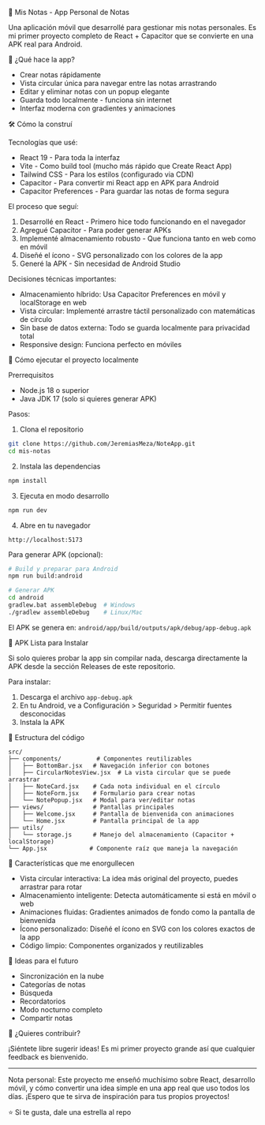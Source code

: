  📱 Mis Notas - App Personal de Notas

Una aplicación móvil que desarrollé para gestionar mis notas personales. Es mi primer proyecto completo de React + Capacitor que se convierte en una APK real para Android.

 🎯 ¿Qué hace la app?

- Crear notas rápidamente
- Vista circular única para navegar entre las notas arrastrando
- Editar y eliminar notas con un popup elegante
- Guarda todo localmente - funciona sin internet
- Interfaz moderna con gradientes y animaciones

 🛠️ Cómo la construí

 Tecnologías que usé:
- React 19 - Para toda la interfaz
- Vite - Como build tool (mucho más rápido que Create React App)
- Tailwind CSS - Para los estilos (configurado via CDN)
- Capacitor - Para convertir mi React app en APK para Android
- Capacitor Preferences - Para guardar las notas de forma segura

 El proceso que seguí:
1. Desarrollé en React - Primero hice todo funcionando en el navegador
2. Agregué Capacitor - Para poder generar APKs
3. Implementé almacenamiento robusto - Que funciona tanto en web como en móvil
4. Diseñé el ícono - SVG personalizado con los colores de la app
5. Generé la APK - Sin necesidad de Android Studio

 Decisiones técnicas importantes:
- Almacenamiento híbrido: Usa Capacitor Preferences en móvil y localStorage en web
- Vista circular: Implementé arrastre táctil personalizado con matemáticas de círculo
- Sin base de datos externa: Todo se guarda localmente para privacidad total
- Responsive design: Funciona perfecto en móviles

 🚀 Cómo ejecutar el proyecto localmente

 Prerrequisitos
- Node.js 18 o superior
- Java JDK 17 (solo si quieres generar APK)

 Pasos:

1. Clona el repositorio
```bash
git clone https://github.com/JeremiasMeza/NoteApp.git
cd mis-notas
```

2. Instala las dependencias
```bash
npm install
```

3. Ejecuta en modo desarrollo
```bash
npm run dev
```

4. Abre en tu navegador
```
http://localhost:5173
```

 Para generar APK (opcional):

```bash
# Build y preparar para Android
npm run build:android

# Generar APK
cd android
gradlew.bat assembleDebug  # Windows
./gradlew assembleDebug    # Linux/Mac
```

El APK se genera en: `android/app/build/outputs/apk/debug/app-debug.apk`

 📱 APK Lista para Instalar

Si solo quieres probar la app sin compilar nada, descarga directamente la APK desde la sección Releases de este repositorio.

Para instalar:
1. Descarga el archivo `app-debug.apk`
2. En tu Android, ve a Configuración > Seguridad > Permitir fuentes desconocidas
3. Instala la APK

 📁 Estructura del código

```
src/
├── components/          # Componentes reutilizables
│   ├── BottomBar.jsx   # Navegación inferior con botones
│   ├── CircularNotesView.jsx  # La vista circular que se puede arrastrar
│   ├── NoteCard.jsx    # Cada nota individual en el círculo
│   ├── NoteForm.jsx    # Formulario para crear notas
│   └── NotePopup.jsx   # Modal para ver/editar notas
├── views/              # Pantallas principales
│   ├── Welcome.jsx     # Pantalla de bienvenida con animaciones
│   └── Home.jsx        # Pantalla principal de la app
├── utils/
│   └── storage.js      # Manejo del almacenamiento (Capacitor + localStorage)
└── App.jsx            # Componente raíz que maneja la navegación
```

 🎨 Características que me enorgullecen

- Vista circular interactiva: La idea más original del proyecto, puedes arrastrar para rotar
- Almacenamiento inteligente: Detecta automáticamente si está en móvil o web
- Animaciones fluidas: Gradientes animados de fondo como la pantalla de bienvenida
- Ícono personalizado: Diseñé el ícono en SVG con los colores exactos de la app
- Código limpio: Componentes organizados y reutilizables

 🔮 Ideas para el futuro

- Sincronización en la nube
- Categorías de notas
- Búsqueda
- Recordatorios
- Modo nocturno completo
- Compartir notas

 🤝 ¿Quieres contribuir?

¡Siéntete libre sugerir ideas! Es mi primer proyecto grande así que cualquier feedback es bienvenido.

---

Nota personal: Este proyecto me enseñó muchísimo sobre React, desarrollo móvil, y cómo convertir una idea simple en una app real que uso todos los días. ¡Espero que te sirva de inspiración para tus propios proyectos! 

⭐ Si te gusta, dale una estrella al repo
